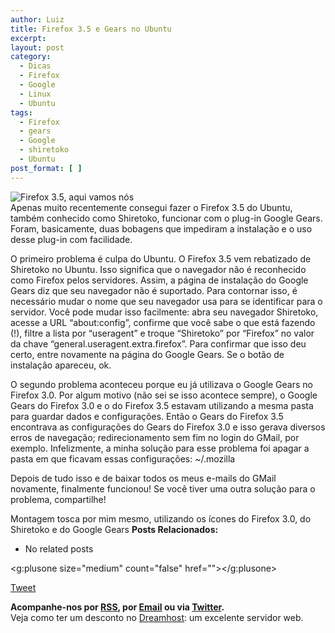 ```yaml
---
author: Luiz
title: Firefox 3.5 e Gears no Ubuntu
excerpt:
layout: post
category:
  - Dicas
  - Firefox
  - Google
  - Linux
  - Ubuntu
tags:
  - Firefox
  - gears
  - Google
  - shiretoko
  - Ubuntu
post_format: [ ]
---
```

![Firefox 3.5, aqui vamos nós][1]  
Apenas muito recentemente consegui fazer o Firefox 3.5 do Ubuntu, também conhecido como Shiretoko, funcionar com o plug-in Google Gears. Foram, basicamente, duas bobagens que impediram a instalação e o uso desse plug-in com facilidade.

O primeiro problema é culpa do Ubuntu. O Firefox 3.5 vem rebatizado de Shiretoko no Ubuntu. Isso significa que o navegador não é reconhecido como Firefox pelos servidores. Assim, a página de instalação do Google Gears diz que seu navegador não é suportado. Para contornar isso, é necessário mudar o nome que seu navegador usa para se identificar para o servidor. Você pode mudar isso facilmente: abra seu navegador Shiretoko, acesse a URL “about:config”, confirme que você sabe o que está fazendo (!), filtre a lista por “useragent” e troque “Shiretoko” por “Firefox” no valor da chave “general.useragent.extra.firefox”. Para confirmar que isso deu certo, entre novamente na página do Google Gears. Se o botão de instalação apareceu, ok.

O segundo problema aconteceu porque eu já utilizava o Google Gears no Firefox 3.0. Por algum motivo (não sei se isso acontece sempre), o Google Gears do Firefox 3.0 e o do Firefox 3.5 estavam utilizando a mesma pasta para guardar dados e configurações. Então o Gears do Firefox 3.5 encontrava as configurações do Gears do Firefox 3.0 e isso gerava diversos erros de navegação; redirecionamento sem fim no login do GMail, por exemplo. Infelizmente, a minha solução para esse problema foi apagar a pasta em que ficavam essas configurações: ~/.mozilla

Depois de tudo isso e de baixar todos os meus e-mails do GMail novamente, finalmente funcionou! Se você tiver uma outra solução para o problema, compartilhe!

Montagem tosca por mim mesmo, utilizando os ícones do Firefox 3.0, do Shiretoko e do Google Gears 
**Posts Relacionados:** 
*   No related posts

<g:plusone size="medium" count="false" href=""></g:plusone> 

[Tweet][2] 





**Acompanhe-nos por [ RSS][3], por [Email][4] ou via [Twitter][5].**  
Veja como ter um desconto no [Dreamhost][6]: um excelente servidor web.

 [1]: http://vidageek.net/wp-content/uploads/2009/10/logo.png "Firefox 3.5, aqui vamos nós"
 [2]: https://twitter.com/share
 [3]: http://feeds.feedburner.com/VidaGeek
 [4]: http://feedburner.google.com/fb/a/mailverify?uri=VidaGeek&loc=pt_BR
 [5]: http://twitter.com/blogvidageek
 [6]: http://vidageek.net/dreamhost/